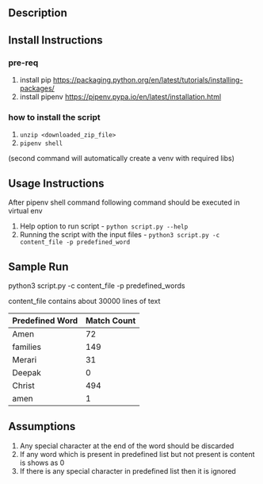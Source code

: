 ## Description

## Install Instructions
### pre-req
1. install pip https://packaging.python.org/en/latest/tutorials/installing-packages/
2. install pipenv https://pipenv.pypa.io/en/latest/installation.html

### how to install the script
1. `unzip <downloaded_zip_file>`
2. `pipenv shell`

(second command will automatically create a venv with required libs)

## Usage Instructions
After pipenv shell command following command should be executed in virtual env
1. Help option to run script - `python script.py --help`
2. Running the script with the input files - `python3 script.py -c content_file -p predefined_word`

## Sample Run
python3 script.py -c content_file -p predefined_words


content_file contains about 30000 lines of text

Predefined Word | Match Count 
--- | --- 
Amen | 72
families | 149
Merari | 31
Deepak | 0
Christ | 494
amen | 1

## Assumptions
1. Any special character at the end of the word should be discarded
2. If any word which is present in predefined list but not present is content is shows as 0
3. If there is any special character in predefined list then it is ignored
